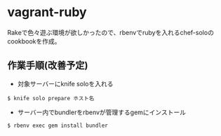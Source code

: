 vagrant-ruby
============

Rakeで色々遊ぶ環境が欲しかったので、rbenvでrubyを入れるchef-soloのcookbookを作成。

## 作業手順(改善予定)
* 対象サーバーにknife soloを入れる

```
$ knife solo prepare ホスト名
```

* サーバー内でbundlerをrbenvが管理するgemにインストール

```
$ rbenv exec gem install bundler
```